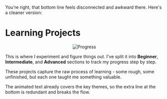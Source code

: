 You're right, that bottom line feels disconnected and awkward there. Here's a cleaner version:

# Learning Projects

<div align="center">

![Progress](https://readme-typing-svg.demolab.com?font=JetBrains+Mono&size=16&duration=3000&pause=1000&color=58A6FF&center=true&vCenter=true&width=400&lines=Beginner+→+Intermediate+→+Advanced;Learning+through+building;Every+project+teaches+something+new)

</div>

This is where I experiment and figure things out. I've split it into **Beginner**, **Intermediate**, and **Advanced** sections to track my progress step by step.

These projects capture the raw process of learning - some rough, some unfinished, but each one taught me something valuable.

The animated text already covers the key themes, so the extra line at the bottom is redundant and breaks the flow.
